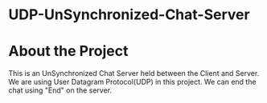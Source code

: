 # UDP-UnSynchronized-Chat-Server
# About the Project
This is an UnSynchronized Chat Server held between the Client and Server. We are using User Datagram Protocol(UDP) in this project. We can end the chat using "End" on the server.
